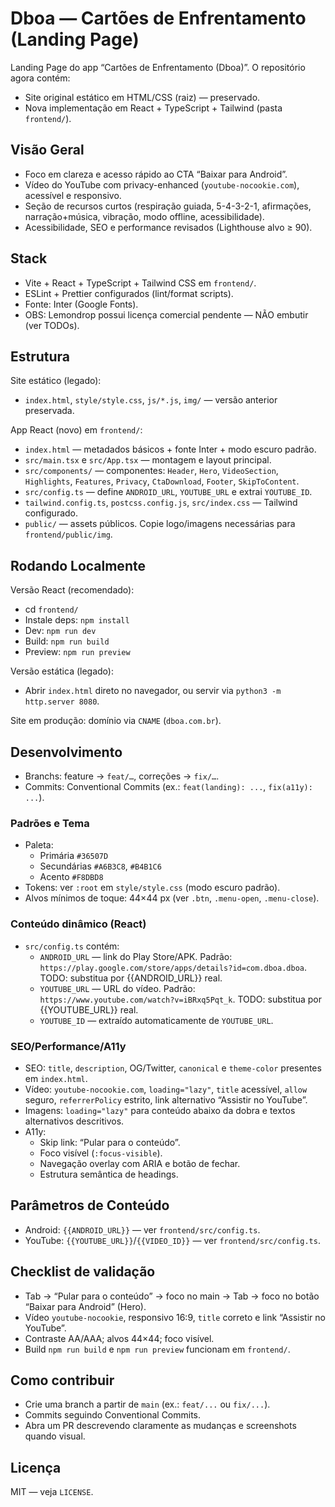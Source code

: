 # Dboa — Cartões de Enfrentamento (Landing Page)

Landing Page do app “Cartões de Enfrentamento (Dboa)”. O repositório agora contém:
- Site original estático em HTML/CSS (raiz) — preservado.
- Nova implementação em React + TypeScript + Tailwind (pasta `frontend/`).

## Visão Geral
- Foco em clareza e acesso rápido ao CTA “Baixar para Android”.
- Vídeo do YouTube com privacy-enhanced (`youtube-nocookie.com`), acessível e responsivo.
- Seção de recursos curtos (respiração guiada, 5-4-3-2-1, afirmações, narração+música, vibração, modo offline, acessibilidade).
- Acessibilidade, SEO e performance revisados (Lighthouse alvo ≥ 90).

## Stack
- Vite + React + TypeScript + Tailwind CSS em `frontend/`.
- ESLint + Prettier configurados (lint/format scripts).
- Fonte: Inter (Google Fonts).
- OBS: Lemondrop possui licença comercial pendente — NÃO embutir (ver TODOs).

## Estrutura
Site estático (legado):
- `index.html`, `style/style.css`, `js/*.js`, `img/` — versão anterior preservada.

App React (novo) em `frontend/`:
- `index.html` — metadados básicos + fonte Inter + modo escuro padrão.
- `src/main.tsx` e `src/App.tsx` — montagem e layout principal.
- `src/components/` — componentes: `Header`, `Hero`, `VideoSection`, `Highlights`, `Features`, `Privacy`, `CtaDownload`, `Footer`, `SkipToContent`.
- `src/config.ts` — define `ANDROID_URL`, `YOUTUBE_URL` e extrai `YOUTUBE_ID`.
- `tailwind.config.ts`, `postcss.config.js`, `src/index.css` — Tailwind configurado.
- `public/` — assets públicos. Copie logo/imagens necessárias para `frontend/public/img`.

## Rodando Localmente
Versão React (recomendado):
- cd `frontend/`
- Instale deps: `npm install`
- Dev: `npm run dev`
- Build: `npm run build`
- Preview: `npm run preview`

Versão estática (legado):
- Abrir `index.html` direto no navegador, ou servir via `python3 -m http.server 8080`.

Site em produção: domínio via `CNAME` (`dboa.com.br`).

## Desenvolvimento
- Branchs: feature → `feat/…`, correções → `fix/…`.
- Commits: Conventional Commits (ex.: `feat(landing): ...`, `fix(a11y): ...`).

### Padrões e Tema
- Paleta:
  - Primária `#36507D`
  - Secundárias `#A6B3C8`, `#B4B1C6`
  - Acento `#F8DBD8`
- Tokens: ver `:root` em `style/style.css` (modo escuro padrão).
- Alvos mínimos de toque: 44×44 px (ver `.btn`, `.menu-open`, `.menu-close`).

### Conteúdo dinâmico (React)
- `src/config.ts` contém:
  - `ANDROID_URL` — link do Play Store/APK. Padrão: `https://play.google.com/store/apps/details?id=com.dboa.dboa`. TODO: substitua por {{ANDROID_URL}} real.
  - `YOUTUBE_URL` — URL do vídeo. Padrão: `https://www.youtube.com/watch?v=iBRxq5Pqt_k`. TODO: substitua por {{YOUTUBE_URL}} real.
  - `YOUTUBE_ID` — extraído automaticamente de `YOUTUBE_URL`.

### SEO/Performance/A11y
- SEO: `title`, `description`, OG/Twitter, `canonical` e `theme-color` presentes em `index.html`.
- Vídeo: `youtube-nocookie.com`, `loading="lazy"`, `title` acessível, `allow` seguro, `referrerPolicy` estrito, link alternativo “Assistir no YouTube”.
- Imagens: `loading="lazy"` para conteúdo abaixo da dobra e textos alternativos descritivos.
- A11y:
  - Skip link: “Pular para o conteúdo”.
  - Foco visível (`:focus-visible`).
  - Navegação overlay com ARIA e botão de fechar.
  - Estrutura semântica de headings.

## Parâmetros de Conteúdo
- Android: `{{ANDROID_URL}}` — ver `frontend/src/config.ts`.
- YouTube: `{{YOUTUBE_URL}}`/`{{VIDEO_ID}}` — ver `frontend/src/config.ts`.

## Checklist de validação
- Tab → “Pular para o conteúdo” → foco no main → Tab → foco no botão “Baixar para Android” (Hero).
- Vídeo `youtube-nocookie`, responsivo 16:9, `title` correto e link “Assistir no YouTube”.
- Contraste AA/AAA; alvos 44×44; foco visível.
- Build `npm run build` e `npm run preview` funcionam em `frontend/`.

## Como contribuir
- Crie uma branch a partir de `main` (ex.: `feat/...` ou `fix/...`).
- Commits seguindo Conventional Commits.
- Abra um PR descrevendo claramente as mudanças e screenshots quando visual.

## Licença
MIT — veja `LICENSE`.
